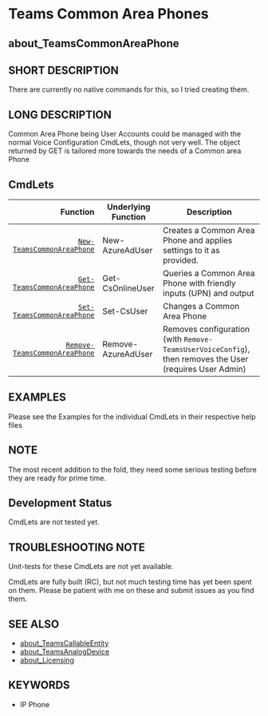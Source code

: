 ﻿# Teams Common Area Phones

## about_TeamsCommonAreaPhone

## SHORT DESCRIPTION

There are currently no native commands for this, so I tried creating them.

## LONG DESCRIPTION

Common Area Phone being User Accounts could be managed with the normal Voice Configuration CmdLets, though not very well. The object returned by GET is tailored more towards the needs of a Common area Phone

## CmdLets

| Function                                                           | Underlying Function | Description                                                                                             |
| ------------------------------------------------------------------: | ------------------- | ------------------------------------------------------------------------------------------------------- |
| [`New-TeamsCommonAreaPhone`](New-TeamsCommonAreaPhone.md)       | New-AzureAdUser     | Creates a Common Area Phone and applies settings to it as provided.                                     |
| [`Get-TeamsCommonAreaPhone`](Get-TeamsCommonAreaPhone.md)       | Get-CsOnlineUser    | Queries a Common Area Phone with friendly inputs (UPN) and output                                       |
| [`Set-TeamsCommonAreaPhone`](Set-TeamsCommonAreaPhone.md)       | Set-CsUser          | Changes a Common Area Phone                                                                             |
| [`Remove-TeamsCommonAreaPhone`](Remove-TeamsCommonAreaPhone.md) | Remove-AzureAdUser  | Removes configuration (with `Remove-TeamsUserVoiceConfig`), then removes the User (requires User Admin) |

## EXAMPLES

Please see the Examples for the individual CmdLets in their respective help files

## NOTE

The most recent addition to the fold, they need some serious testing before they are ready for prime time.

## Development Status

CmdLets are not tested yet.

## TROUBLESHOOTING NOTE

Unit-tests for these CmdLets are not yet available.

CmdLets are fully built (RC), but not much testing time has yet been spent on them. Please be patient with me on these and submit issues as you find them.

## SEE ALSO

- [about_TeamsCallableEntity](about_TeamsCallableEntity.md)
- [about_TeamsAnalogDevice](about_TeamsAnalogDevice.md)
- [about_Licensing](about_Licensing.md)

## KEYWORDS

- IP Phone
